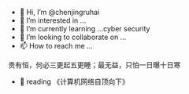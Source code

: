 - 👋 Hi, I’m @chenjingruhai
- 👀 I’m interested in ...
- 🌱 I’m currently learning ...cyber security
- 💞️ I’m looking to collaborate on ...
- 📫 How to reach me ...

贵有恒，何必三更起五更睡；最无益，只怕一日曝十日寒

- 👀 reading  《计算机网络自顶向下》

<!---
chenjingruhai/chenjingruhai is a ✨ special ✨ repository because its `README.md` (this file) appears on your GitHub profile.
You can click the Preview link to take a look at your changes.
--->
